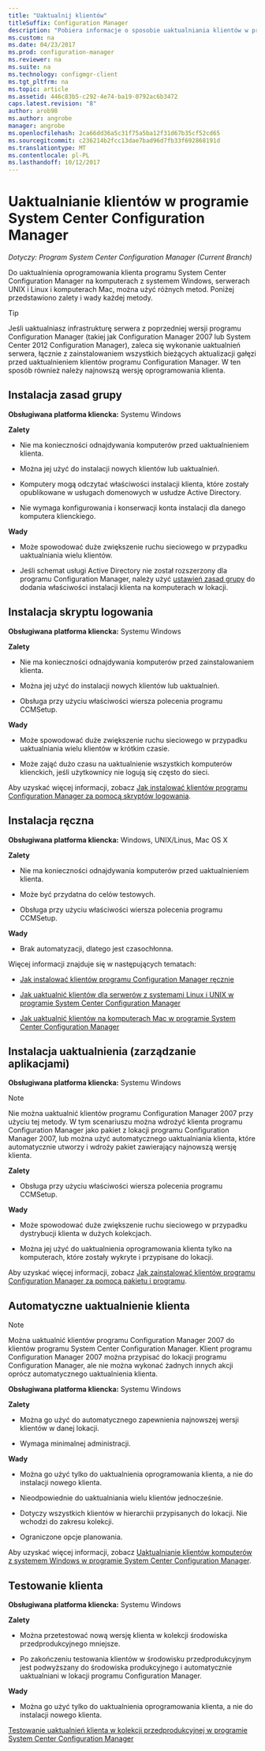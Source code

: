 ```yaml
---
title: "Uaktualnij klientów"
titleSuffix: Configuration Manager
description: "Pobiera informacje o sposobie uaktualniania klientów w programie System Center Configuration Manager."
ms.custom: na
ms.date: 04/23/2017
ms.prod: configuration-manager
ms.reviewer: na
ms.suite: na
ms.technology: configmgr-client
ms.tgt_pltfrm: na
ms.topic: article
ms.assetid: 446c83b5-c292-4e74-ba19-0792ac6b3472
caps.latest.revision: "8"
author: arob98
ms.author: angrobe
manager: angrobe
ms.openlocfilehash: 2ca66dd36a5c31f75a5ba12f31d67b35cf52cd65
ms.sourcegitcommit: c236214b2fcc13dae7bad96d7fb33f692868191d
ms.translationtype: MT
ms.contentlocale: pl-PL
ms.lasthandoff: 10/12/2017
---
```

# <a name="upgrade-clients-in-system-center-configuration-manager"></a>Uaktualnianie klientów w programie System Center Configuration Manager

*Dotyczy: Program System Center Configuration Manager (Current Branch)*

Do uaktualnienia oprogramowania klienta programu System Center Configuration Manager na komputerach z systemem Windows, serwerach UNIX i Linux i komputerach Mac, można użyć różnych metod. Poniżej przedstawiono zalety i wady każdej metody.  

> [!TIP]  
>  Jeśli uaktualniasz infrastrukturę serwera z poprzedniej wersji programu Configuration Manager \(takiej jak Configuration Manager 2007 lub System Center 2012 Configuration Manager\), zaleca się wykonanie uaktualnień serwera, łącznie z zainstalowaniem wszystkich bieżących aktualizacji gałęzi przed uaktualnieniem klientów programu Configuration Manager. W ten sposób również należy najnowszą wersję oprogramowania klienta.  

## <a name="group-policy-installation"></a>Instalacja zasad grupy  
 **Obsługiwana platforma kliencka:** Systemu Windows  

 **Zalety**  

-   Nie ma konieczności odnajdywania komputerów przed uaktualnieniem klienta.  

-   Można jej użyć do instalacji nowych klientów lub uaktualnień.  

-   Komputery mogą odczytać właściwości instalacji klienta, które zostały opublikowane w usługach domenowych w usłudze Active Directory.  

-   Nie wymaga konfigurowania i konserwacji konta instalacji dla danego komputera klienckiego.  

 **Wady**  

-   Może spowodować duże zwiększenie ruchu sieciowego w przypadku uaktualniania wielu klientów.  

-   Jeśli schemat usługi Active Directory nie został rozszerzony dla programu Configuration Manager, należy użyć [ustawień zasad grupy](../../../../core/clients/deploy/deploy-clients-to-windows-computers.md#BKMK_ClientGP) do dodania właściwości instalacji klienta na komputerach w lokacji.  


## <a name="logon-script-installation"></a>Instalacja skryptu logowania  
 **Obsługiwana platforma kliencka:** Systemu Windows  

 **Zalety**  

-   Nie ma konieczności odnajdywania komputerów przed zainstalowaniem klienta.  

-   Można jej użyć do instalacji nowych klientów lub uaktualnień.  

-   Obsługa przy użyciu właściwości wiersza polecenia programu CCMSetup.  

 **Wady**  

-   Może spowodować duże zwiększenie ruchu sieciowego w przypadku uaktualniania wielu klientów w krótkim czasie.  

-   Może zająć dużo czasu na uaktualnienie wszystkich komputerów klienckich, jeśli użytkownicy nie logują się często do sieci.  

 Aby uzyskać więcej informacji, zobacz [Jak instalować klientów programu Configuration Manager za pomocą skryptów logowania](../../../../core/clients/deploy/deploy-clients-to-windows-computers.md#BKMK_ClientLogonScript).  

## <a name="manual-installation"></a>Instalacja ręczna  
 **Obsługiwana platforma kliencka:** Windows, UNIX/Linus, Mac OS X  

 **Zalety**  

-   Nie ma konieczności odnajdywania komputerów przed uaktualnieniem klienta.  

-   Może być przydatna do celów testowych.  

-   Obsługa przy użyciu właściwości wiersza polecenia programu CCMSetup.  

 **Wady**  

-   Brak automatyzacji, dlatego jest czasochłonna.  

 Więcej informacji znajduje się w następujących tematach:  

-   [Jak instalować klientów programu Configuration Manager ręcznie](../../../../core/clients/deploy/deploy-clients-to-windows-computers.md#BKMK_Manual)  

-   [Jak uaktualnić klientów dla serwerów z systemami Linux i UNIX w programie System Center Configuration Manager](../../../../core/clients/manage/upgrade/upgrade-clients-for-linux-and-unix-servers.md)  

-   [Jak uaktualnić klientów na komputerach Mac w programie System Center Configuration Manager](../../../../core/clients/manage/upgrade/upgrade-clients-on-mac-computers.md)  

## <a name="upgrade-installation-application-management"></a>Instalacja uaktualnienia (zarządzanie aplikacjami)  
 **Obsługiwana platforma kliencka:** Systemu Windows  

> [!NOTE]  
>  Nie można uaktualnić klientów programu Configuration Manager 2007 przy użyciu tej metody. W tym scenariuszu można wdrożyć klienta programu Configuration Manager jako pakiet z lokacji programu Configuration Manager 2007, lub można użyć automatycznego uaktualniania klienta, które automatycznie utworzy i wdroży pakiet zawierający najnowszą wersję klienta.  

 **Zalety**  

-   Obsługa przy użyciu właściwości wiersza polecenia programu CCMSetup.  

 **Wady**  

-   Może spowodować duże zwiększenie ruchu sieciowego w przypadku dystrybucji klienta w dużych kolekcjach.  

-   Można jej użyć do uaktualnienia oprogramowania klienta tylko na komputerach, które zostały wykryte i przypisane do lokacji.  

 Aby uzyskać więcej informacji, zobacz [Jak zainstalować klientów programu Configuration Manager za pomocą pakietu i programu](../../../../core/clients/deploy/deploy-clients-to-windows-computers.md#BKMK_ClientApp).  

## <a name="automatic-client-upgrade"></a>Automatyczne uaktualnienie klienta  

> [!NOTE]  
>  Można uaktualnić klientów programu Configuration Manager 2007 do klientów programu System Center Configuration Manager. Klient programu Configuration Manager 2007 można przypisać do lokacji programu Configuration Manager, ale nie można wykonać żadnych innych akcji oprócz automatycznego uaktualnienia klienta.  

 **Obsługiwana platforma kliencka:** Systemu Windows  

 **Zalety**  

-   Można go użyć do automatycznego zapewnienia najnowszej wersji klientów w danej lokacji.  

-   Wymaga minimalnej administracji.  

 **Wady**  

-   Można go użyć tylko do uaktualnienia oprogramowania klienta, a nie do instalacji nowego klienta.  

-   Nieodpowiednie do uaktualniania wielu klientów jednocześnie.  

-   Dotyczy wszystkich klientów w hierarchii przypisanych do lokacji. Nie wchodzi do zakresu kolekcji.  

-   Ograniczone opcje planowania.  

 Aby uzyskać więcej informacji, zobacz [Uaktualnianie klientów komputerów z systemem Windows w programie System Center Configuration Manager](../../../../core/clients/manage/upgrade/upgrade-clients-for-windows-computers.md).  

## <a name="client-testing"></a>Testowanie klienta  
 **Obsługiwana platforma kliencka:** Systemu Windows  

 **Zalety**  

-   Można przetestować nową wersję klienta w kolekcji środowiska przedprodukcyjnego mniejsze.  

-   Po zakończeniu testowania klientów w środowisku przedprodukcyjnym jest podwyższany do środowiska produkcyjnego i automatycznie uaktualniani w lokacji programu Configuration Manager.  

 **Wady**  

-   Można go użyć tylko do uaktualnienia oprogramowania klienta, a nie do instalacji nowego klienta.  

 [Testowanie uaktualnień klienta w kolekcji przedprodukcyjnej w programie System Center Configuration Manager](../../../../core/clients/manage/upgrade/test-client-upgrades.md)  
